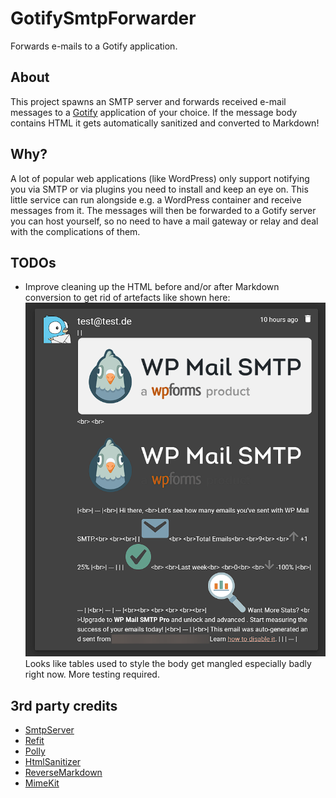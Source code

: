 # GotifySmtpForwarder

Forwards e-mails to a Gotify application.

## About

This project spawns an SMTP server and forwards received e-mail messages to a [Gotify](https://gotify.net/) application
of your choice. If the message body contains HTML it gets automatically sanitized and converted to Markdown! 

## Why?

A lot of popular web applications (like WordPress) only support notifying you via SMTP or via plugins you need to
install and keep an eye on. This little service can run alongside e.g. a WordPress container and receive messages from
it. The messages will then be forwarded to a Gotify server you can host yourself, so no need to have a mail gateway or
relay and deal with the complications of them.

## TODOs

- Improve cleaning up the HTML before and/or after Markdown conversion to get rid of artefacts like shown here:  
![hzt9znGPMM.png](assets/hzt9znGPMM.png)  
  Looks like tables used to style the body get mangled especially badly right now. More testing required.

## 3rd party credits

- [SmtpServer](https://github.com/cosullivan/SmtpServer)
- [Refit](https://github.com/reactiveui/refit)
- [Polly](https://www.thepollyproject.org/)
- [HtmlSanitizer](https://github.com/mganss/HtmlSanitizer)
- [ReverseMarkdown](https://github.com/mysticmind/reversemarkdown-net)
- [MimeKit](https://github.com/jstedfast/MimeKit)
